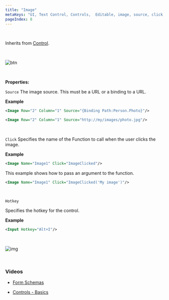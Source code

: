 ```yaml
---
title: "Image"
metaKeys: "UI, Text Control, Controls,  Editable, image, source, click, url"
pageIndex: 8
---
```


<br/>

Inherits from [Control](control.md).

<br/>

![btn](https://profitbasedocs.blob.core.windows.net/images/picc.png)

<br/>

**Properties:**
<br/>

`Source`
The image source. This must be a URL or a binding to a URL.

**Example**

```xml
<Image Row="2" Column="1" Source="{Binding Path:Person.Photo}"/>

<Image Row="2" Column="1" Source="http://my/images/photo.jpg"/>
```

<br/>

`Click`
Specifies the name of the Function to call when the user clicks the image.

**Example**

```xml
<Image Name="Image1" Click="ImageClicked"/>
```

This example shows how to pass an argument to the function.

```xml
<Image Name="Image1" Click="ImageClicked('My image')"/>
```

<br/>

`Hotkey`

Specifies the hotkey for the control.

**Example**

```xml
<Input Hotkey="Alt+I"/>
```

<br/>

![img](https://profitbasedocs.blob.core.windows.net/images/hotkeys.png)

<br/>

### Videos

- [Form Schemas](../../../../videos/formschemas.md)

- [Controls - Basics](https://profitbasedocs.blob.core.windows.net/videos/Form%20Schema%20-%20Input%20Element.mp4)
